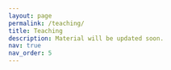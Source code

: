 ```yaml
---
layout: page
permalink: /teaching/
title: Teaching
description: Material will be updated soon.
nav: true
nav_order: 5
---
```


